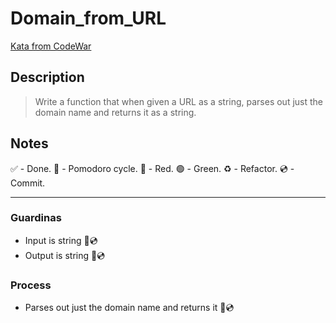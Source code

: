 # Domain_from_URL

[Kata from CodeWar](https://www.codewars.com/kata/514a024011ea4fb54200004b/train/python)

## Description

> Write a function that when given a URL as a string, parses out just the domain name and returns it as a string.

## Notes

 ✅ - Done.
 🍅 - Pomodoro cycle.
 🔴 - Red.
 🟢 - Green.
 ♻️ - Refactor.
 💿 - Commit.

---

### Guardinas

- Input is string 🔴💿
- Output is string 🔴💿

### Process

- Parses out just the domain name and returns it 🔴💿
